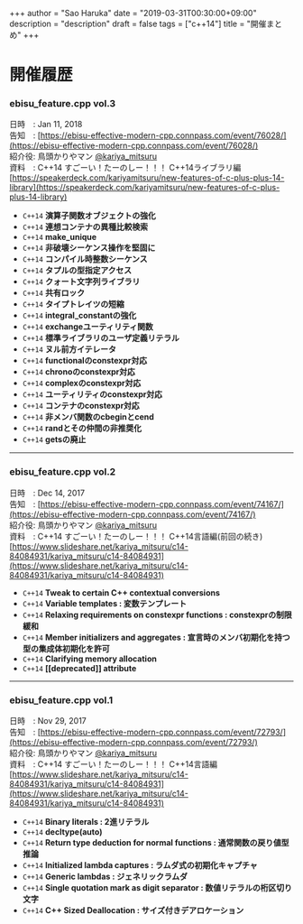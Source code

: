 +++
author = "Sao Haruka"
date = "2019-03-31T00:30:00+09:00"
description = "description"
draft = false
tags = ["c++14"]
title = "開催まとめ"
+++

# 開催履歴

### ebisu_feature.cpp vol.3

日時　: Jan 11, 2018  
告知　: [https://ebisu-effective-modern-cpp.connpass.com/event/76028/](https://ebisu-effective-modern-cpp.connpass.com/event/76028/)  
紹介役: 鳥頭かりやマン [@kariya_mitsuru](https://twitter.com/kariya_mitsuru)  
資料　: C++14 すごーい！たーのしー！！！ C++14ライブラリ編 [https://speakerdeck.com/kariyamitsuru/new-features-of-c-plus-plus-14-library](https://speakerdeck.com/kariyamitsuru/new-features-of-c-plus-plus-14-library)

- ```C++14``` **演算子関数オブジェクトの強化**
- ```C++14``` **連想コンテナの異種比較検索**
- ```C++14``` **make_unique**
- ```C++14``` **非破壊シーケンス操作を堅固に**
- ```C++14``` **コンパイル時整数シーケンス**
- ```C++14``` **タプルの型指定アクセス**
- ```C++14``` **クォート文字列ライブラリ**
- ```C++14``` **共有ロック**
- ```C++14``` **タイプトレイツの短縮**
- ```C++14``` **integral_constantの強化**
- ```C++14``` **exchangeユーティリティ関数**
- ```C++14``` **標準ライブラリのユーザ定義リテラル**
- ```C++14``` **ヌル前方イテレータ**
- ```C++14``` **functionalのconstexpr対応**
- ```C++14``` **chronoのconstexpr対応**
- ```C++14``` **complexのconstexpr対応**
- ```C++14``` **ユーティリティのconstexpr対応**
- ```C++14``` **コンテナのconstexpr対応**
- ```C++14``` **非メンバ関数のcbeginとcend**
- ```C++14``` **randとその仲間の非推奨化**
- ```C++14``` **getsの廃止**


---

### ebisu_feature.cpp vol.2  

日時　: Dec 14, 2017  
告知　: [https://ebisu-effective-modern-cpp.connpass.com/event/74167/](https://ebisu-effective-modern-cpp.connpass.com/event/74167/)  
紹介役: 鳥頭かりやマン [@kariya_mitsuru](https://twitter.com/kariya_mitsuru)  
資料　: C++14 すごーい！たーのしー！！！ C++14言語編(前回の続き) [https://www.slideshare.net/kariya_mitsuru/c14-84084931/kariya_mitsuru/c14-84084931](https://www.slideshare.net/kariya_mitsuru/c14-84084931/kariya_mitsuru/c14-84084931)

- ```C++14``` **Tweak to certain C++ contextual conversions**
- ```C++14``` **Variable templates : 変数テンプレート**
- ```C++14``` **Relaxing requirements on constexpr functions : constexprの制限緩和**
- ```C++14``` **Member initializers and aggregates : 宣言時のメンバ初期化を持つ型の集成体初期化を許可**
- ```C++14``` **Clarifying memory allocation**
- ```C++14``` **[[deprecated]] attribute**


---

### ebisu_feature.cpp vol.1  

日時　: Nov 29, 2017  
告知　: [https://ebisu-effective-modern-cpp.connpass.com/event/72793/](https://ebisu-effective-modern-cpp.connpass.com/event/72793/)  
紹介役: 鳥頭かりやマン [@kariya_mitsuru](https://twitter.com/kariya_mitsuru)  
資料　: C++14 すごーい！たーのしー！！！ C++14言語編 [https://www.slideshare.net/kariya_mitsuru/c14-84084931/kariya_mitsuru/c14-84084931](https://www.slideshare.net/kariya_mitsuru/c14-84084931/kariya_mitsuru/c14-84084931)

- ```C++14``` **Binary literals : 2進リテラル**
- ```C++14``` **decltype(auto)**
- ```C++14``` **Return type deduction for normal functions : 通常関数の戻り値型推論**
- ```C++14``` **Initialized lambda captures : ラムダ式の初期化キャプチャ**
- ```C++14``` **Generic lambdas : ジェネリックラムダ**
- ```C++14``` **Single quotation mark as digit separator : 数値リテラルの桁区切り文字**
- ```C++14``` **C++ Sized Deallocation : サイズ付きデアロケーション**
